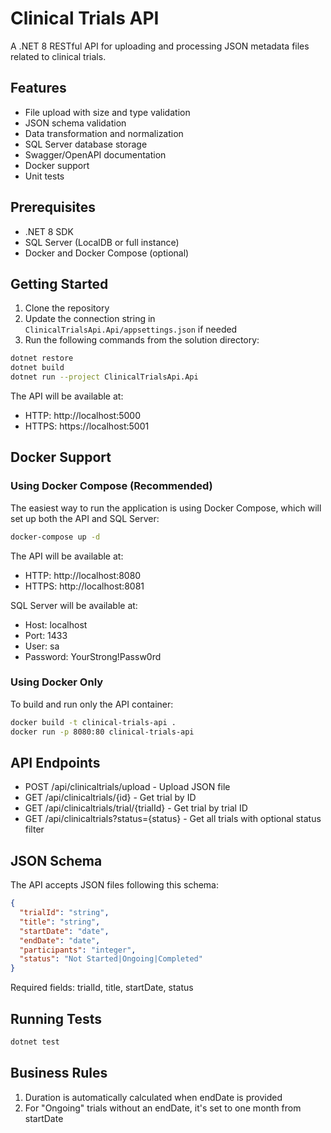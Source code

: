 # Clinical Trials API

A .NET 8 RESTful API for uploading and processing JSON metadata files related to clinical trials.

## Features

- File upload with size and type validation
- JSON schema validation
- Data transformation and normalization
- SQL Server database storage
- Swagger/OpenAPI documentation
- Docker support
- Unit tests

## Prerequisites

- .NET 8 SDK
- SQL Server (LocalDB or full instance)
- Docker and Docker Compose (optional)

## Getting Started

1. Clone the repository
2. Update the connection string in `ClinicalTrialsApi.Api/appsettings.json` if needed
3. Run the following commands from the solution directory:

```bash
dotnet restore
dotnet build
dotnet run --project ClinicalTrialsApi.Api
```

The API will be available at:
- HTTP: http://localhost:5000
- HTTPS: https://localhost:5001

## Docker Support

### Using Docker Compose (Recommended)

The easiest way to run the application is using Docker Compose, which will set up both the API and SQL Server:

```bash
docker-compose up -d
```

The API will be available at:
- HTTP: http://localhost:8080
- HTTPS: http://localhost:8081

SQL Server will be available at:
- Host: localhost
- Port: 1433
- User: sa
- Password: YourStrong!Passw0rd

### Using Docker Only

To build and run only the API container:

```bash
docker build -t clinical-trials-api .
docker run -p 8080:80 clinical-trials-api
```

## API Endpoints

- POST /api/clinicaltrials/upload - Upload JSON file
- GET /api/clinicaltrials/{id} - Get trial by ID
- GET /api/clinicaltrials/trial/{trialId} - Get trial by trial ID
- GET /api/clinicaltrials?status={status} - Get all trials with optional status filter

## JSON Schema

The API accepts JSON files following this schema:

```json
{
  "trialId": "string",
  "title": "string",
  "startDate": "date",
  "endDate": "date",
  "participants": "integer",
  "status": "Not Started|Ongoing|Completed"
}
```

Required fields: trialId, title, startDate, status

## Running Tests

```bash
dotnet test
```

## Business Rules

1. Duration is automatically calculated when endDate is provided
2. For "Ongoing" trials without an endDate, it's set to one month from startDate 
